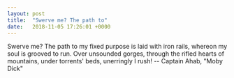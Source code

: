 ```yaml
---
layout: post
title:  "Swerve me? The path to"
date:   2018-11-05 17:26:01 +0000
---
```

Swerve me?  The path to my fixed purpose is laid with iron rails,
whereon my soul is grooved to run.  Over unsounded gorges, through
the rifled hearts of mountains, under torrents' beds, unerringly I rush!
		-- Captain Ahab, "Moby Dick"

